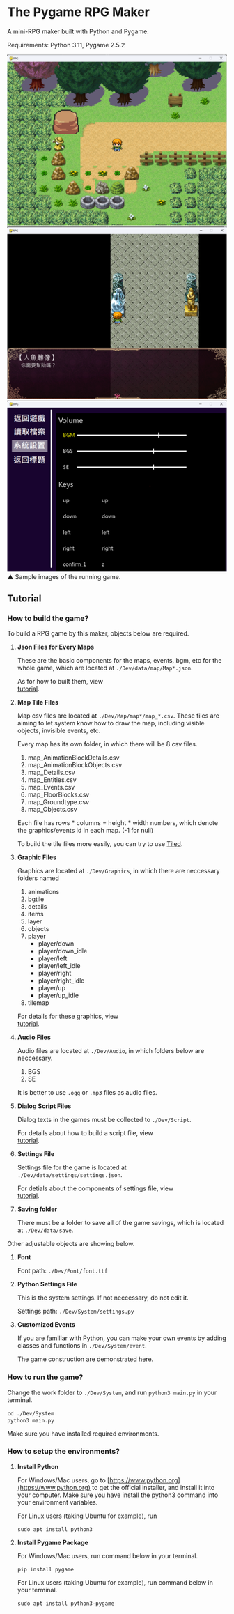 # The Pygame RPG Maker

A mini-RPG maker built with Python and Pygame.

Requirements: Python 3.11, Pygame 2.5.2

![image](./img/display1.png)
![image](./img/display2.png)
![image](./img/display3.png)
▲ Sample images of the running game. 

## Tutorial

### How to build the game?

To build a RPG game by this maker, objects below are required.

1. **Json Files for Every Maps** 

    These are the basic components for the maps, events, bgm, etc for the whole game, which are located at `./Dev/data/map/Map*.json`. 

    As for how to built them, view \
    [tutorial](./Tutorial/map-data.md).

2. **Map Tile Files** 

    Map csv files are located at `./Dev/Map/map*/map_*.csv`. These files are aiming to let system know how to draw the map, including visible objects, invisible events, etc.

    Every map has its own folder, in which there will be 8 csv files. 

    1. map_AnimationBlockDetails.csv
    2. map_AnimationBlockObjects.csv
    3. map_Details.csv
    4. map_Entities.csv
    5. map_Events.csv
    6. map_FloorBlocks.csv
    7. map_Groundtype.csv
    8. map_Objects.csv
    
    Each file has rows * columns = height * width numbers, which denote the graphics/events id in each map. (-1 for null)

    To build the tile files more easily, you can try to use [Tiled](https://www.mapeditor.org/).

3. **Graphic Files** 

    Graphics are located at `./Dev/Graphics`, in which there are neccessary folders named 
    
    1. animations
    2. bgtile
    3. details
    4. items
    5. layer
    6. objects
    7. player
        - player/down
        - player/down_idle
        - player/left
        - player/left_idle
        - player/right
        - player/right_idle
        - player/up
        - player/up_idle
    8. tilemap

    For details for these graphics, view \
    [tutorial](./Tutorial/graphics.md).

4. **Audio Files** 

    Audio files are located at `./Dev/Audio`, in which folders below are neccessary.
    
    1. BGS
    2. SE

    It is better to use `.ogg` or `.mp3` files as audio files.

5. **Dialog Script Files** 

    Dialog texts in the games must be collected to `./Dev/Script`.
    
    For details about how to build a script file, view \
    [tutorial](./Tutorial/script.md).

6. **Settings File** 

    Settings file for the game is located at `./Dev/data/settings/settings.json`.

    For detials about the components of settings file, view \
    [tutorial](./Tutorial/settings.md).

7. **Saving folder**

    There must be a folder to save all of the game savings, which is located at `./Dev/data/save`.

Other adjustable objects are showing below.

1. **Font**

    Font path: `./Dev/Font/font.ttf`

2. **Python Settings File**

    This is the system settings. If not neccessary, do not edit it.

    Settings path: `./Dev/System/settings.py`

3. **Customized Events**

    If you are familiar with Python, you can make your own events by adding classes and functions in `./Dev/System/event`.

    The game construction are demonstrated [here](./Tutorial/construction.md).

### How to run the game?

Change the work folder to `./Dev/System`, and run `python3 main.py` in your terminal.
```shell
cd ./Dev/System
python3 main.py
```
Make sure you have installed required environments.

### How to setup the environments?
1. **Install Python** 

    For Windows/Mac users, go to [https://www.python.org](https://www.python.org) to get the official installer, and install it into your computer. Make sure you have install the python3 command into your environment variables. 

    For Linux users (taking Ubuntu for example), run
    ```shell
    sudo apt install python3
    ```

2. **Install Pygame Package** 

    For Windows/Mac users, run command below in your terminal.
    ```shell
    pip install pygame
    ```

    For Linux users (taking Ubuntu for example), run command below in your terminal.
    ```shell
    sudo apt install python3-pygame
    ```